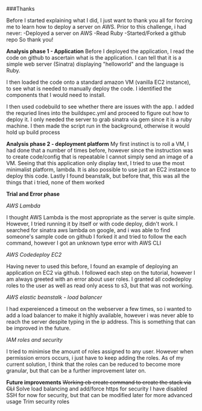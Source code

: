 ###Thanks

Before I started explaining what I did, I just want to thank you all for forcing me to learn how to deploy a server on AWS. 
Prior to this challenge, i had never:
-Deployed a server on AWS
-Read Ruby
-Started/Forked a github repo
So thank you!

**Analysis phase 1 - Application**
Before I deployed the application, I read the code on github to ascertain what is the application.
I can tell that it is a simple web server (Sinatra) displaying "helloworld" and the language is Ruby.

I then loaded the code onto a standard amazon VM (vanilla EC2 instance), to see what is needed to manually deploy the code.
I identified the components that I would need to install.


I then used codebuild to see whether there are issues with the app. 
I added the requried lines into the buildspec.yml and proceed to figure out how to deploy it.
I only needed the server to grab sinatra via gem since it is a ruby machine.
I then made the script run in the background, otherwise it would hold up build process

**Analysis phase 2 - deployment platform**
My first instinct is to roll a VM, I had done that a  number of times before, however since the instruction was to create code/config that is repeatable
I cannot simply send an image of a VM.
Seeing that this application only display text, I tried to use the most minimalist platform, lambda.
It is also possible to use just an EC2 instance to deploy this code.
Lastly I found beanstalk, but before that, this was all the things that i tried, none of them worked

**Trial and Error phase**

*AWS Lambda*

I thought AWS Lambda is the most appropriate as the server is quite simple. 
However, I tried running it by itself or with code deploy, didn't work.
I searched for sinatra aws lambda on google, and i was able to find someone's sample code on github
I forked it and tried to follow the each command, however I got an unknown type error with AWS CLI


*AWS Codedeploy EC2*

Having never to used this before, I found an example of deploying an application on EC2 via github.
I followed each step on the tutorial, however I am always greeted with an error about user roles.
I granted all codedeploy roles to the user as well as read only acess to s3, but that was not working.

*AWS elastic beanstalk - load balancer*

I had expereienced a timeout on the webserver a few times, so i wanted to add a load balancer to make it highly available, however i was never able to reach the server despite typing in the ip address. This is something that can be improved in the future.

*IAM roles and security*

I tried to minimise the amount of roles assigned to any user. However when permission errors occurs, i just have to keep adding the roles. As of my current solution, I think that the roles can be reduced to become more granular, but that can be a further improvement later on.

**Future improvements**
~~Working eb create command to create the stack via CLI~~
Solve load balancing and add/force https for security
I have disabled SSH for now for security, but that can be modified later for more advanced usage
Trim security roles
